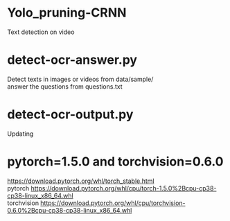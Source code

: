 # Yolo_pruning-CRNN
 Text detection on video
# detect-ocr-answer.py
 Detect texts in images or videos from data/sample/  
 answer the questions from questions.txt
# detect-ocr-output.py 
 Updating
# pytorch=1.5.0 and torchvision=0.6.0
 https://download.pytorch.org/whl/torch_stable.html  
 pytorch https://download.pytorch.org/whl/cpu/torch-1.5.0%2Bcpu-cp38-cp38-linux_x86_64.whl  
 torchvision https://download.pytorch.org/whl/cpu/torchvision-0.6.0%2Bcpu-cp38-cp38-linux_x86_64.whl
